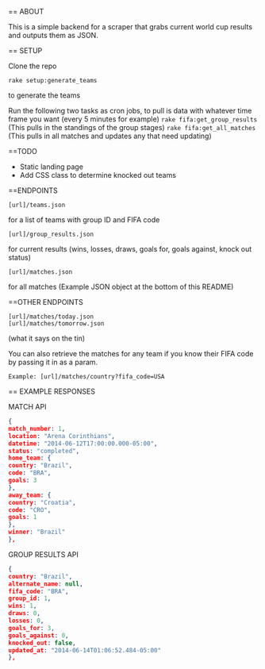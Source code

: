 == ABOUT

This is a simple backend for a scraper that grabs current world cup results and outputs them as JSON.

== SETUP

Clone the repo

    rake setup:generate_teams 
to generate the teams

Run the following two tasks as cron jobs, to pull is data with whatever time frame you want (every 5 minutes for example)
```rake fifa:get_group_results``` (This pulls in the standings of the group stages)
```rake fifa:get_all_matches``` (This pulls in all matches and updates any that need updating)
    
==TODO

* Static landing page
* Add CSS class to determine knocked out teams

==ENDPOINTS

    [url]/teams.json 
for a list of teams with group ID and FIFA code

    [url]/group_results.json 
for current results (wins, losses, draws, goals for, goals against, knock out status)

    [url]/matches.json 
for all matches (Example JSON object at the bottom of this README)

==OTHER ENDPOINTS

    [url]/matches/today.json
    [url]/matches/tomorrow.json

(what it says on the tin)

You can also retrieve the matches for any team if you know their FIFA code by passing it in as a param.

    Example: [url]/matches/country?fifa_code=USA

== EXAMPLE RESPONSES

MATCH API

```json
{
match_number: 1,
location: "Arena Corinthians",
datetime: "2014-06-12T17:00:00.000-05:00",
status: "completed",
home_team: {
country: "Brazil",
code: "BRA",
goals: 3
},
away_team: {
country: "Croatia",
code: "CRO",
goals: 1
},
winner: "Brazil"
},
```
GROUP RESULTS API

```json
{
country: "Brazil",
alternate_name: null,
fifa_code: "BRA",
group_id: 1,
wins: 1,
draws: 0,
losses: 0,
goals_for: 3,
goals_against: 0,
knocked_out: false,
updated_at: "2014-06-14T01:06:52.484-05:00"
},
```
